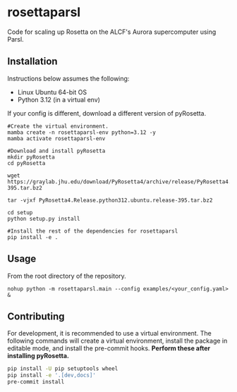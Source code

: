 # rosettaparsl
Code for scaling up Rosetta on the ALCF's Aurora supercomputer using Parsl.

## Installation
Instructions below assumes the following:

* Linux Ubuntu 64-bit OS
* Python 3.12 (in a virtual env)

If your config is different, download a different version of pyRosetta.

```shell
#Create the virtual environment.
mamba create -n rosettaparsl-env python=3.12 -y
mamba activate rosettaparsl-env

#Download and install pyRosetta
mkdir pyRosetta
cd pyRosetta

wget https://graylab.jhu.edu/download/PyRosetta4/archive/release/PyRosetta4.Release.python312.ubuntu/PyRosetta4.Release.python312.ubuntu.release-395.tar.bz2

tar -vjxf PyRosetta4.Release.python312.ubuntu.release-395.tar.bz2

cd setup
python setup.py install

#Install the rest of the dependencies for rosettaparsl
pip install -e .

```

## Usage
From the root directory of the repository.

```shell
nohup python -m rosettaparsl.main --config examples/<your_config.yaml> &
```

## Contributing

For development, it is recommended to use a virtual environment. The following
commands will create a virtual environment, install the package in editable
mode, and install the pre-commit hooks. **Perform these after installing pyRosetta.**

```bash
pip install -U pip setuptools wheel
pip install -e '.[dev,docs]'
pre-commit install
```